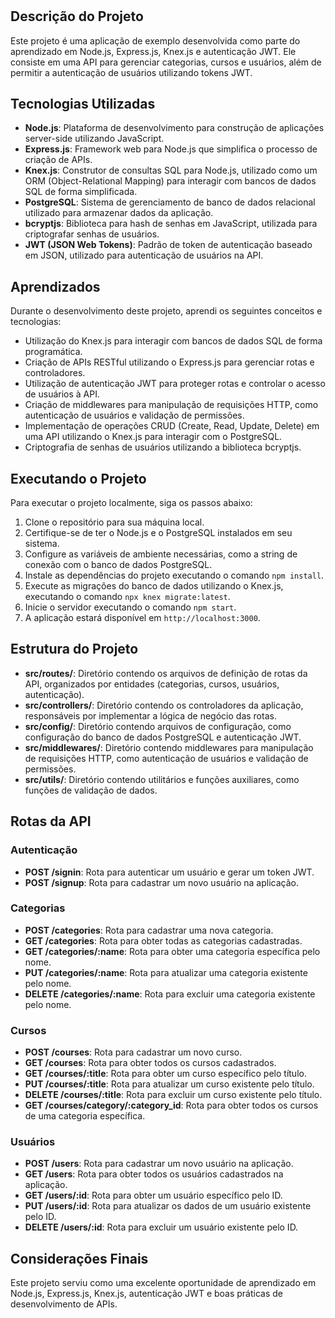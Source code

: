 # 

## Descrição do Projeto

Este projeto é uma aplicação de exemplo desenvolvida como parte do aprendizado em Node.js, Express.js, Knex.js e autenticação JWT. Ele consiste em uma API para gerenciar categorias, cursos e usuários, além de permitir a autenticação de usuários utilizando tokens JWT.

## Tecnologias Utilizadas

- **Node.js**: Plataforma de desenvolvimento para construção de aplicações server-side utilizando JavaScript.
- **Express.js**: Framework web para Node.js que simplifica o processo de criação de APIs.
- **Knex.js**: Construtor de consultas SQL para Node.js, utilizado como um ORM (Object-Relational Mapping) para interagir com bancos de dados SQL de forma simplificada.
- **PostgreSQL**: Sistema de gerenciamento de banco de dados relacional utilizado para armazenar dados da aplicação.
- **bcryptjs**: Biblioteca para hash de senhas em JavaScript, utilizada para criptografar senhas de usuários.
- **JWT (JSON Web Tokens)**: Padrão de token de autenticação baseado em JSON, utilizado para autenticação de usuários na API.

## Aprendizados

Durante o desenvolvimento deste projeto, aprendi os seguintes conceitos e tecnologias:

- Utilização do Knex.js para interagir com bancos de dados SQL de forma programática.
- Criação de APIs RESTful utilizando o Express.js para gerenciar rotas e controladores.
- Utilização de autenticação JWT para proteger rotas e controlar o acesso de usuários à API.
- Criação de middlewares para manipulação de requisições HTTP, como autenticação de usuários e validação de permissões.
- Implementação de operações CRUD (Create, Read, Update, Delete) em uma API utilizando o Knex.js para interagir com o PostgreSQL.
- Criptografia de senhas de usuários utilizando a biblioteca bcryptjs.

## Executando o Projeto

Para executar o projeto localmente, siga os passos abaixo:

1. Clone o repositório para sua máquina local.
2. Certifique-se de ter o Node.js e o PostgreSQL instalados em seu sistema.
3. Configure as variáveis de ambiente necessárias, como a string de conexão com o banco de dados PostgreSQL.
4. Instale as dependências do projeto executando o comando `npm install`.
5. Execute as migrações do banco de dados utilizando o Knex.js, executando o comando `npx knex migrate:latest`.
6. Inicie o servidor executando o comando `npm start`.
7. A aplicação estará disponível em `http://localhost:3000`.

## Estrutura do Projeto

- **src/routes/**: Diretório contendo os arquivos de definição de rotas da API, organizados por entidades (categorias, cursos, usuários, autenticação).
- **src/controllers/**: Diretório contendo os controladores da aplicação, responsáveis por implementar a lógica de negócio das rotas.
- **src/config/**: Diretório contendo arquivos de configuração, como configuração do banco de dados PostgreSQL e autenticação JWT.
- **src/middlewares/**: Diretório contendo middlewares para manipulação de requisições HTTP, como autenticação de usuários e validação de permissões.
- **src/utils/**: Diretório contendo utilitários e funções auxiliares, como funções de validação de dados.

## Rotas da API

### Autenticação

- **POST /signin**: Rota para autenticar um usuário e gerar um token JWT.
- **POST /signup**: Rota para cadastrar um novo usuário na aplicação.

### Categorias

- **POST /categories**: Rota para cadastrar uma nova categoria.
- **GET /categories**: Rota para obter todas as categorias cadastradas.
- **GET /categories/:name**: Rota para obter uma categoria específica pelo nome.
- **PUT /categories/:name**: Rota para atualizar uma categoria existente pelo nome.
- **DELETE /categories/:name**: Rota para excluir uma categoria existente pelo nome.

### Cursos

- **POST /courses**: Rota para cadastrar um novo curso.
- **GET /courses**: Rota para obter todos os cursos cadastrados.
- **GET /courses/:title**: Rota para obter um curso específico pelo título.
- **PUT /courses/:title**: Rota para atualizar um curso existente pelo título.
- **DELETE /courses/:title**: Rota para excluir um curso existente pelo título.
- **GET /courses/category/:category_id**: Rota para obter todos os cursos de uma categoria específica.

### Usuários

- **POST /users**: Rota para cadastrar um novo usuário na aplicação.
- **GET /users**: Rota para obter todos os usuários cadastrados na aplicação.
- **GET /users/:id**: Rota para obter um usuário específico pelo ID.
- **PUT /users/:id**: Rota para atualizar os dados de um usuário existente pelo ID.
- **DELETE /users/:id**: Rota para excluir um usuário existente pelo ID.

## Considerações Finais

Este projeto serviu como uma excelente oportunidade de aprendizado em Node.js, Express.js, Knex.js, autenticação JWT e boas práticas de desenvolvimento de APIs.
